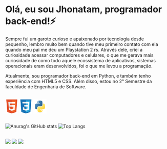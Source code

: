 # Olá, eu sou Jhonatam, programador back-end!⚡

<p>Sempre fui um garoto curioso e apaixonado por tecnologia desde pequenho, lembro muito bem quando tive meu primeiro contato com ela quando meu pai me deu um Playstation 2 rs. Através dele, criei a curiosidade acessar computadores e celulares, o que me gerava mais curiosidade de como todo aquele ecossistema de aplicativos, sistemas operacionais eram desenvolvidos, foi o que me levou a programação.</p>

<p>Atualmente, sou programador back-end em Python, e também tenho experiência com HTML5 e CSS. Além disso, estou no 2° Semestre da faculdade de Engenharia de Software.</p>

<div style="display: inline_block"><br>
  <img align="center" alt="Jhonatam-HTML" height="45" width="40" src="https://raw.githubusercontent.com/devicons/devicon/master/icons/html5/html5-original.svg">
  <img align="center" alt="Jhonatam-CSS" height="45" width="40" src="https://raw.githubusercontent.com/devicons/devicon/master/icons/css3/css3-original.svg">
  <img align="center" alt="Jhonatam-Python" height="45" width="40" src="https://raw.githubusercontent.com/devicons/devicon/master/icons/python/python-original.svg">

</div>

<br>


![Anurag's GitHub stats](https://github-readme-stats.vercel.app/api?username=jhonatamdantas&theme=aura_dark&show_icons=true&include_all_comits=true&locale=pt-br)
![Top Langs](https://github-readme-stats.vercel.app/api/top-langs/?username=jhonatamdantas&theme=aura_dark&show_icons=true&include_all_comits=true&locale=pt-br)


<br>

<div>
  <a href="https://www.instagram.com/jmx_ed/" target="_blank"><img src="https://img.shields.io/badge/-Instagram-%23E4405F?style=for-the-badge&logo=instagram&logoColor=white" target="_blank"></a>
  <a href = "jhonatam.dts@gmail.com"><img src="https://img.shields.io/badge/-Gmail-%23333?style=for-the-badge&logo=gmail&logoColor=white" target="_blank"></a>
  <a href="https://www.linkedin.com/in/jhonatam-dantas/" target="_blank"><img src="https://img.shields.io/badge/-LinkedIn-%230077B5?style=for-the-badge&logo=linkedin&logoColor=white" target="_blank"></a> 
</div>
